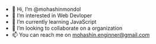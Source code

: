 - 👋 Hi, I’m @mohashinmondol
- 👀 I’m interested in Web Devloper
- 🌱 I’m currently learning JavaScript
- 💞️ I’m looking to collaborate on a organization
- 📫 You can reach me on mohashin.enginner@gmail.com

<!---
mohashinmondol/mohashinmondol is a ✨ special ✨ repository because its `README.md` (this file) appears on your GitHub profile.
You can click the Preview link to take a look at your changes.
--->

